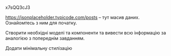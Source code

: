 x7sQQ3cJ3

https://jsonplaceholder.typicode.com/posts – тут масив даних. Ознайомтесь з ним для початку.

Створити необхідні моделі та компоненти та вивести всю інформацію за аналогією з попереднім завданням.

Додати мінімальну стилізацію